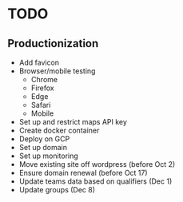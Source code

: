 # TODO

## Productionization
* Add favicon
* Browser/mobile testing
    * Chrome
    * Firefox
    * Edge
    * Safari
    * Mobile
* Set up and restrict maps API key
* Create docker container
* Deploy on GCP
* Set up domain
* Set up monitoring
* Move existing site off wordpress (before Oct 2)
* Ensure domain renewal (before Oct 17)
* Update teams data based on qualifiers (Dec 1)
* Update groups (Dec 8)
